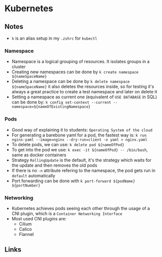# Kubernetes

## Notes

- `k` is an alias setup in my `.zshrc` for `kubectl`

### Namespace

- Namespace is a logical grouping of resources. It isolates groups in a cluster
- Creating new namespaces can be done by `k create namespace ${nameSpaceName}`
- Deleting a namespace can be done by `k delete namespace ${nameSpaceName}` it also deletes the resources inside, so for testing it's always a great practice to create a test namespace and later on delete it
- Setting a namespace as current one (equivalent of `USE DATABASE` in SQL) can be done by: `k config set-context --current --namespace=${nameOfExistingNamespace}`

### Pods

- Good way of explaining it to students: `Operating System of the cloud`
- For generating a barebone yaml for a pod, the fastest way is: `k run nginx-yaml --image=nginx --dry-run=client -o yaml > nginx.yaml`
- To delete pods, we can use: `k delete pod ${nameOfPod}`
- To get into the pod we use: `k exec -it ${nameOfPod} -- /bin/bash`, same as docker containers
- Strategy `RollingUpdate` is the default, it's the strategy which waits for the update and then removes the old pods
- If there is no `-n` attribute refering to the namespace, the pod gets run in `default` automatically
- Port forwarding can be done with `k port-forward ${podName} ${portNumber}`

### Networking

- Kubernetes achieves pods seeing each other through the usage of a CNI plugin, which is a `Container Networking Interface`
- Most used CNI plugins are:
  - Cilium
  - Calico
  - Flannel

## Links
